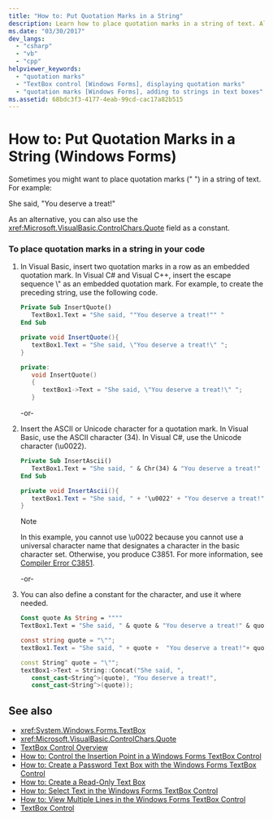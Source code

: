 ```yaml
---
title: "How to: Put Quotation Marks in a String"
description: Learn how to place quotation marks in a string of text. Also, learn to use the Quote field as a constant.
ms.date: "03/30/2017"
dev_langs: 
  - "csharp"
  - "vb"
  - "cpp"
helpviewer_keywords: 
  - "quotation marks"
  - "TextBox control [Windows Forms], displaying quotation marks"
  - "quotation marks [Windows Forms], adding to strings in text boxes"
ms.assetid: 68bdc3f3-4177-4eab-99cd-cac17a82b515
---
```

# How to: Put Quotation Marks in a String (Windows Forms)

Sometimes you might want to place quotation marks (" ") in a string of text. For example:  
  
 She said, "You deserve a treat!"  
  
 As an alternative, you can also use the <xref:Microsoft.VisualBasic.ControlChars.Quote> field as a constant.  
  
### To place quotation marks in a string in your code  
  
1. In Visual Basic, insert two quotation marks in a row as an embedded quotation mark. In Visual C# and Visual C++, insert the escape sequence \\" as an embedded quotation mark. For example, to create the preceding string, use the following code.  
  
    ```vb  
    Private Sub InsertQuote()  
       TextBox1.Text = "She said, ""You deserve a treat!"" "  
    End Sub  
    ```  
  
    ```csharp  
    private void InsertQuote(){  
       textBox1.Text = "She said, \"You deserve a treat!\" ";  
    }  
    ```  
  
    ```cpp  
    private:  
       void InsertQuote()  
       {  
          textBox1->Text = "She said, \"You deserve a treat!\" ";  
       }  
    ```  
  
     -or-  
  
2. Insert the ASCII or Unicode character for a quotation mark. In Visual Basic, use the ASCII character (34). In Visual C#, use the Unicode character (\u0022).  
  
    ```vb  
    Private Sub InsertAscii()  
       TextBox1.Text = "She said, " & Chr(34) & "You deserve a treat!" & Chr(34)  
    End Sub  
    ```  
  
    ```csharp  
    private void InsertAscii(){  
       textBox1.Text = "She said, " + '\u0022' + "You deserve a treat!" + '\u0022';  
    }  
    ```  
  
    > [!NOTE]
    > In this example, you cannot use \u0022 because you cannot use a universal character name that designates a character in the basic character set. Otherwise, you produce C3851. For more information, see [Compiler Error C3851](/cpp/error-messages/compiler-errors-2/compiler-error-c3851).  
  
     -or-  
  
3. You can also define a constant for the character, and use it where needed.  
  
    ```vb  
    Const quote As String = """"  
    TextBox1.Text = "She said, " & quote & "You deserve a treat!" & quote  
    ```  
  
    ```csharp  
    const string quote = "\"";  
    textBox1.Text = "She said, " + quote +  "You deserve a treat!"+ quote ;  
    ```  
  
    ```cpp  
    const String^ quote = "\"";  
    textBox1->Text = String::Concat("She said, ",  
       const_cast<String^>(quote), "You deserve a treat!",  
       const_cast<String^>(quote));  
    ```  
  
## See also

- <xref:System.Windows.Forms.TextBox>
- <xref:Microsoft.VisualBasic.ControlChars.Quote>
- [TextBox Control Overview](textbox-control-overview-windows-forms.md)
- [How to: Control the Insertion Point in a Windows Forms TextBox Control](how-to-control-the-insertion-point-in-a-windows-forms-textbox-control.md)
- [How to: Create a Password Text Box with the Windows Forms TextBox Control](how-to-create-a-password-text-box-with-the-windows-forms-textbox-control.md)
- [How to: Create a Read-Only Text Box](how-to-create-a-read-only-text-box-windows-forms.md)
- [How to: Select Text in the Windows Forms TextBox Control](how-to-select-text-in-the-windows-forms-textbox-control.md)
- [How to: View Multiple Lines in the Windows Forms TextBox Control](how-to-view-multiple-lines-in-the-windows-forms-textbox-control.md)
- [TextBox Control](textbox-control-windows-forms.md)
